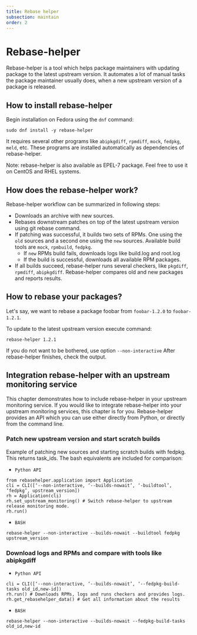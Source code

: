 ```yaml
---
title: Rebase helper
subsection: maintain
order: 2
---
```


# Rebase-helper
Rebase-helper is a tool which helps package maintainers with updating package to the latest upstream version.
It automates a lot of manual tasks the package maintainer usually does, when a new upstream version of a package is released.

## How to install rebase-helper
Begin installation on Fedora using the ``dnf`` command:

```
sudo dnf install -y rebase-helper
```

It requires several other programs like ``abipkgdiff``, ``rpmdiff``, ``mock``, ``fedpkg``, ``meld``, etc.
These programs are installed automatically as dependencies of rebase-helper.

Note: rebase-helper is also available as EPEL-7 package. Feel free to use it on CentOS and RHEL systems.

## How does the rebase-helper work?
Rebase-helper workflow can be summarized in following steps:

- Downloads an archive with new sources.
- Rebases downstream patches on top of the latest upstream version using git rebase command.
- If patching was successful, it builds two sets of RPMs. One using the ``old`` sources and a second one using the ``new`` sources. Available build tools are ``mock``, ``rpmbuild``, ``fedpkg``.
  - If ``new`` RPMs build fails, downloads logs like build.log and root.log
  - If the build is successful, downloads all available RPM packages.
- If all builds succeed, rebase-helper runs several checkers, like ``pkgdiff``, ``rpmdiff``, ``abipkgdiff``. Rebase-helper compares old and new packages and reports results.

## How to rebase your packages?
Let's say, we want to rebase a package foobar from ``foobar-1.2.0`` to ``foobar-1.2.1``.

To update to the latest upstream version execute command:

```
rebase-helper 1.2.1
```

If you do not want to be bothered, use option ``--non-interactive``
After rebase-helper finishes, check the output.

## Integration rebase-helper with an upstream monitoring service

This chapter demonstrates how to include rebase-helper in your upstream monitoring service. 
If you would like to integrate rebase-helper into your upstream monitoring services, this chapter is for you.
Rebase-helper provides an API which you can use either directly from Python, or directly from the command line.

### Patch new upstream version and start scratch builds
Example of patching new sources and starting scratch builds with fedpkg.
 This returns task_ids. The bash equivalents are included for comparison:
 
* ``Python API``

```
from rebasehelper.application import Application
cli = CLI([‘--non-interactive, ‘--builds-nowait’, ‘-buildtool’, ‘fedpkg’, upstream_version])
rh = Application(cli)
rh.set_upstream_monitoring() # Switch rebase-helper to upstream release monitoring mode.
rh.run()
```

* ``BASH``

```
rebase-helper --non-interactive --builds-nowait --buildtool fedpkg upstream_version
```

### Download logs and RPMs and compare with tools like abipkgdiff

* ``Python API``

```
cli = CLI([‘--non-interactive, ‘--builds-nowait’, ‘--fedpkg-build-tasks old_id,new-id])
rh.run() # Downloads RPMs, logs and runs checkers and provides logs.
rh.get_rebasehelper_data() # Get all information about the results
```

* ``BASH``

```
rebase-helper --non-interactive --builds-nowait --fedpkg-build-tasks old_id,new-id
```
